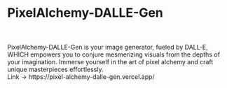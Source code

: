 ﻿# PixelAlchemy-DALLE-Gen
<br>
<br>
PixelAlchemy-DALLE-Gen is your image generator, fueled by DALL-E, WHICH empowers you to conjure mesmerizing visuals from the depths of your imagination. Immerse yourself in the art of pixel alchemy and craft unique masterpieces effortlessly.
<br>
Link -> https://pixel-alchemy-dalle-gen.vercel.app/
